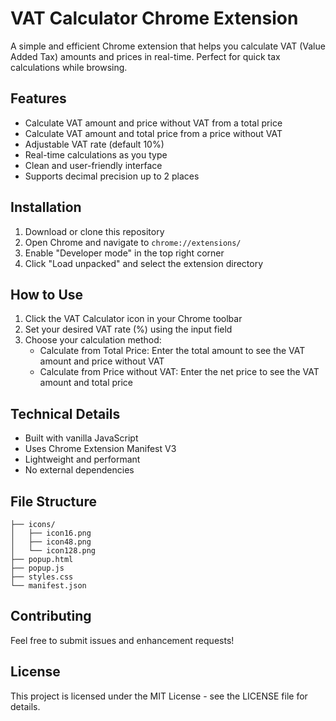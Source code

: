 # VAT Calculator Chrome Extension

A simple and efficient Chrome extension that helps you calculate VAT (Value Added Tax) amounts and prices in real-time. Perfect for quick tax calculations while browsing.

## Features

- Calculate VAT amount and price without VAT from a total price
- Calculate VAT amount and total price from a price without VAT
- Adjustable VAT rate (default 10%)
- Real-time calculations as you type
- Clean and user-friendly interface
- Supports decimal precision up to 2 places

## Installation

1. Download or clone this repository
2. Open Chrome and navigate to `chrome://extensions/`
3. Enable "Developer mode" in the top right corner
4. Click "Load unpacked" and select the extension directory

## How to Use

1. Click the VAT Calculator icon in your Chrome toolbar
2. Set your desired VAT rate (%) using the input field
3. Choose your calculation method:
   - Calculate from Total Price: Enter the total amount to see the VAT amount and price without VAT
   - Calculate from Price without VAT: Enter the net price to see the VAT amount and total price

## Technical Details

- Built with vanilla JavaScript
- Uses Chrome Extension Manifest V3
- Lightweight and performant
- No external dependencies

## File Structure 
```
├── icons/
│   ├── icon16.png
│   ├── icon48.png
│   └── icon128.png
├── popup.html
├── popup.js
├── styles.css
└── manifest.json
```

## Contributing

Feel free to submit issues and enhancement requests!

## License

This project is licensed under the MIT License - see the LICENSE file for details.